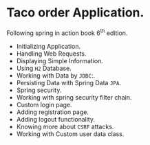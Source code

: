 # Taco order Application.
Following spring in action book 6<sup>th</sup> edition.
- Initializing Application.
- Handling Web Requests.
- Displaying Simple Information.
- Using `H2` Database.
- Working with Data by `JDBC`:.
- Persisting Data with Spring Data `JPA`.
- Spring security.
- Working with spring security filter chain.
- Custom login page.
- Adding registration page.
- Adding logout functionality.
- Knowing more about `CSRF` attacks.
- Working with Custom user data class.
